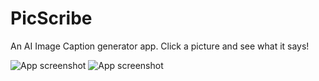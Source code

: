 # PicScribe
An AI Image Caption generator app. Click a picture and see what it says!

![App screenshot](Screenshots/Screenshot1.jpg)
![App screenshot](Screenshots/Screenshot2.png)
